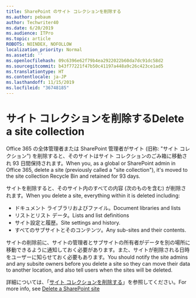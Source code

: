 ```yaml
---
title: SharePoint のサイト コレクションを削除する
ms.author: pebaum
author: Techwriter40
ms.date: 6/20/2019
ms.audience: ITPro
ms.topic: article
ROBOTS: NOINDEX, NOFOLLOW
localization_priority: Normal
ms.assetid: ''
ms.openlocfilehash: 09c6396e62f79b4ea2922022b60da7dc91dc58d2
ms.sourcegitcommit: b43f77221f47b50c41197a448a9c26c423ce1ad5
ms.translationtype: HT
ms.contentlocale: ja-JP
ms.lasthandoff: 11/15/2019
ms.locfileid: "36748185"
---
```

# <a name="delete-a-site-collection"></a><span data-ttu-id="b5b4c-102">サイト コレクションを削除する</span><span class="sxs-lookup"><span data-stu-id="b5b4c-102">Delete a site collection</span></span>

<span data-ttu-id="b5b4c-103">Office 365 の全体管理者または SharePoint 管理者がサイト (旧称: "サイト コレクション") を削除すると、そのサイトはサイト コレクションのごみ箱に移動され 93 日間保持されます。</span><span class="sxs-lookup"><span data-stu-id="b5b4c-103">When you, as a global or SharePoint admin in Office 365, delete a site (previously called a "site collection"), it's moved to the site collection Recycle Bin and retained for 93 days.</span></span> 

<span data-ttu-id="b5b4c-104">サイトを削除すると、そのサイト内のすべての内容 (次のものを含む) が削除されます。</span><span class="sxs-lookup"><span data-stu-id="b5b4c-104">When you delete a site, everything within it is deleted including:</span></span>

- <span data-ttu-id="b5b4c-105">ドキュメント ライブラリおよびファイル。</span><span class="sxs-lookup"><span data-stu-id="b5b4c-105">Document libraries and lists</span></span>
- <span data-ttu-id="b5b4c-106">リストとリスト データ。</span><span class="sxs-lookup"><span data-stu-id="b5b4c-106">Lists and list definitions</span></span>
- <span data-ttu-id="b5b4c-107">サイト設定と履歴。</span><span class="sxs-lookup"><span data-stu-id="b5b4c-107">Site settings and history.</span></span>
- <span data-ttu-id="b5b4c-108">すべてのサブサイトとそのコンテンツ。</span><span class="sxs-lookup"><span data-stu-id="b5b4c-108">Any sub-sites and their contents.</span></span>

<span data-ttu-id="b5b4c-109">サイトの削除前に、サイトの管理者とサブサイトの所有者がデータを別の場所に移動できるように通知しておく必要があります。また、サイトが削除される日時をユーザーに知らせておく必要もあります。</span><span class="sxs-lookup"><span data-stu-id="b5b4c-109">You should notify the site admins and any subsite owners before you delete a site so they can move their data to another location, and also tell users when the sites will be deleted.</span></span> 

<span data-ttu-id="b5b4c-110">詳細については、「[サイト コレクションを削除する](https://docs.microsoft.com/sharepoint/delete-site-collection)」を参照してください。</span><span class="sxs-lookup"><span data-stu-id="b5b4c-110">For more info, see [Delete a SharePoint site](https://docs.microsoft.com/sharepoint/delete-site-collection)</span></span> 
